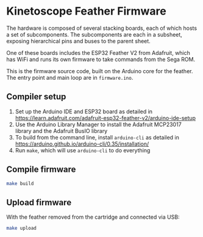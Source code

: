 # Kinetoscope Feather Firmware

The hardware is composed of several stacking boards, each of which hosts a set
of subcomponents.  The subcomponents are each in a subsheet, exposing
hierarchical pins and buses to the parent sheet.

One of these boards includes the ESP32 Feather V2 from Adafruit, which has WiFi
and runs its own firmware to take commands from the Sega ROM.

This is the firmware source code, built on the Arduino core for the feather.
The entry point and main loop are in `firmware.ino`.


## Compiler setup

1. Set up the Arduino IDE and ESP32 board as detailed in
   https://learn.adafruit.com/adafruit-esp32-feather-v2/arduino-ide-setup
2. Use the Arduino Library Manager to install the Adafruit MCP23017 library and
   the Adafruit BusIO library
3. To build from the command line, install `arduino-cli` as detailed in
   https://arduino.github.io/arduino-cli/0.35/installation/
4. Run `make`, which will use `arduino-cli` to do everything


## Compile firmware

```sh
make build
```


## Upload firmware

With the feather removed from the cartridge and connected via USB:

```sh
make upload
```
